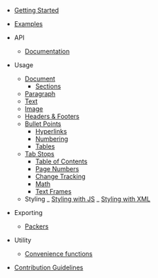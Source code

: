 -   [Getting Started](/)

-   [Examples](https://github.com/dolanmiu/docx/tree/master/demo)

-   API

    -   [Documentation](https://docx.js.org/api/)

-   Usage

    -   [Document](usage/document.md)
        -   [Sections](usage/sections.md)
    -   [Paragraph](usage/paragraph.md)
    -   [Text](usage/text.md)
    -   [Image](usage/images.md)
    -   [Headers & Footers](usage/headers-and-footers.md)
    -   [Bullet Points](usage/bullet-points.md)
        -   [Hyperlinks](usage/hyperlinks.md)
        -   [Numbering](usage/numbering.md)
        -   [Tables](usage/tables.md)
    -   [Tab Stops](usage/tab-stops.md)
        -   [Table of Contents](usage/table-of-contents.md)
        -   [Page Numbers](usage/page-numbers.md)
        -   [Change Tracking](usage/change-tracking.md)
        -   [Math](usage/math.md)
        -   [Text Frames](usage/text-frames.md)
    -   Styling
        _ [Styling with JS](usage/styling-with-js.md)
        _ [Styling with XML](usage/styling-with-xml.md)

-   Exporting

    -   [Packers](usage/packers.md)

-   Utility

    -   [Convenience functions](usage/convenience-functions.md)

-   [Contribution Guidelines](contribution-guidelines.md)

